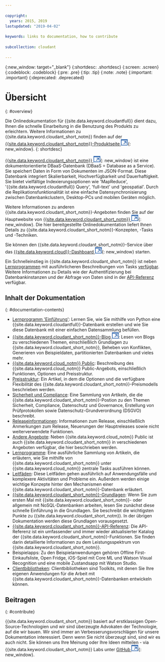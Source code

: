 ```yaml
---

copyright:
  years: 2015, 2019
lastupdated: "2019-04-02"

keywords: links to documentation, how to contribute

subcollection: cloudant

---
```


{:new_window: target="_blank"}
{:shortdesc: .shortdesc}
{:screen: .screen}
{:codeblock: .codeblock}
{:pre: .pre}
{:tip: .tip}
{:note: .note}
{:important: .important}
{:deprecated: .deprecated}

<!-- Acrolinx: 2018-06-01 -->

# Übersicht
{: #overview}

Die Onlinedokumentation für {{site.data.keyword.cloudantfull}} dient dazu, Ihnen die schnelle Einarbeitung in die Benutzung des Produkts zu erleichtern. Weitere Informationen zu {{site.data.keyword.cloudant_short_notm}} finden auf der [{{site.data.keyword.cloudant_short_notm}}-Produktseite ![Symbol für externen Link](images/launch-glyph.svg "Symbol für externen Link")](https://www.ibm.com/cloud/cloudant){: new_window}.
{: shortdesc}

[{{site.data.keyword.cloudant_short_notm}} ![Symbol für externen Link](images/launch-glyph.svg "Symbol für externen Link")](https://www.youtube.com/watch?v=qdMTLK2vYoI){: new_window}
ist eine dokumentorientierte DBaaS-Datenbank (DBaaS = Database as a Service).
Sie speichert Daten in Form von Dokumenten im JSON-Format.
Diese Datenbank integriert Skalierbarkeit, Hochverfügbarkeit und Dauerhaftigkeit.
Sie bietet vielfältige Indexierungsoptionen wie 'MapReduce', '{{site.data.keyword.cloudantfull}} Query', 'full-text' und 'geospatial'.
Durch die Replikationsfunktionalität ist eine einfache
Datensynchronisierung zwischen Datenbankclustern, Desktop-PCs
und mobilen Geräten möglich.

Weitere Informationen zu anderen {{site.data.keyword.cloudant_short_notm}}-Angeboten finden Sie
auf der Hauptwebsite von [{{site.data.keyword.cloudant_short_notm}} ![Symbol für externen Link](images/launch-glyph.svg "Symbol für externen Link")](http://www.ibm.com/analytics/us/en/technology/cloud-data-services/cloudant/){: new_window}.
Die hier bereitgestellte Onlinedokumentation liefert Ihnen Details zu {{site.data.keyword.cloudant_short_notm}}-Konzepten, -Tasks und -Techniken.

Sie können den {{site.data.keyword.cloudant_short_notm}}-Service über das [{{site.data.keyword.cloud}}-Dashboard ![Symbol für externen Link](images/launch-glyph.svg "Symbol für externen Link")](https://cloud.ibm.com/catalog/services/cloudant-nosql-db/){: new_window} starten.

Ein Schnelleinstieg in {{site.data.keyword.cloudant_short_notm}}
ist neben [Lernprogrammen](/docs/services/Cloudant?topic=cloudant-creating-an-ibm-cloudant-instance-on-ibm-cloud#creating-an-ibm-cloudant-instance-on-ibm-cloud)
mit ausführlicheren Beschreibungen von Tasks [verfügbar](/docs/services/Cloudant?topic=cloudant-getting-started-with-cloudant#getting-started).
Weitere Informationen zu Details wie der Authentifizierung bei Datenbankinstanzen und der Abfrage von Daten sind in der [API-Referenz](/docs/services/Cloudant?topic=cloudant-api-reference-overview#api-reference-overview) verfügbar.

## Inhalt der Dokumentation
{: #documentation-contents}

*	[Lernprogramm 'Einführung'](/docs/services/Cloudant?topic=cloudant-getting-started-with-cloudant#getting-started): Lernen Sie, wie Sie mithilfe von Python eine {{site.data.keyword.cloudantfull}}-Datenbank erstellen und wie Sie diese Datenbank mit einer einfachen Datensammlung befüllen.
*	[{{site.data.keyword.cloudant_short_notm}}-Blog ![Symbol für externen Link](images/launch-glyph.svg "Symbol für externen Link")](https://blog.cloudant.com/): Lesen von Blogs zu verschiedenen Themen, einschließlich Grundlagen zu {{site.data.keyword.cloudant_short_notm}}, Beheben von Konflikten, Generieren von Beispieldaten, partitionierten Datenbanken und vieles mehr. 
*	[{{site.data.keyword.cloud_notm}} Public](/docs/services/Cloudant?topic=cloudant-ibm-cloud-public#ibm-cloud-public): Beschreibung des {{site.data.keyword.cloud_notm}} Public-Angebots, einschließlich Funktionen, Optionen und Preisstruktur. 
*	[Preisstruktur](/docs/services/Cloudant?topic=cloudant-pricing#pricing): Ein Artikel, in dem die Optionen und die verfügbare Flexibilität des {{site.data.keyword.cloudant_short_notm}}-Preismodells beschrieben werden. 
*	[Sicherheit und Compliance](/docs/services/Cloudant?topic=cloudant-security#security): Eine Sammlung von Artikeln, die die {{site.data.keyword.cloudant_short_notm}}-Postion zu den Themen Sicherheit, Compliance, Datenschutz und Governance, Erstellung von Prüfprotokollen sowie Datenschutz-Grundverordnung (DSGVO) beschreibt.
*	[Releaseinformationen](/docs/services/Cloudant?topic=cloudant-release-notes#release-notes): Informationen zum Release, einschließlich Anmerkungen zum Release, Neuerungen der Hauptreleases sowie nicht weiterverwendete Funktionen. 
*	[Andere Angebote](/docs/services/Cloudant?topic=cloudant-ibm-cloud-dedicated#ibm-cloud-dedicated): Neben {{site.data.keyword.cloud_notm}} Public ist auch {{site.data.keyword.cloudant_short_notm}} in verschiedenen Angeboten verfügbar, die hier beschrieben werden.
* [Lernprogramme](/docs/services/Cloudant?topic=cloudant-creating-an-ibm-cloudant-instance-on-ibm-cloud#creating-an-ibm-cloudant-instance-on-ibm-cloud): Eine ausführliche Sammlung von Artikeln, die erläutern, wie Sie
  mithilfe von {{site.data.keyword.cloudant_short_notm}} unter {{site.data.keyword.cloud_notm}} zentrale Tasks ausführen können.
*	[Leitfäden](/docs/services/Cloudant?topic=cloudant-authorized-curl-acurl-#authorized-curl-acurl-): Diese Leitfäden gehen ausführlich auf Anwendungsfälle und komplexere Aktivitäten und Probleme ein.
	Außerdem werden einige wichtige Konzepte hinter den Mechanismen einer {{site.data.keyword.cloudant_short_notm}}-Datenbank erläutert.
*	[{{site.data.keyword.cloudant_short_notm}}-Grundlagen](/docs/services/Cloudant?topic=cloudant-ibm-cloudant-basics#ibm-cloudant-basics):
  Wenn Sie zum ersten Mal mit {{site.data.keyword.cloudant_short_notm}}- oder allgemein mit NoSQL-Datenbanken arbeiten,
	lesen Sie zunächst diese schnelle Einführung in die Grundlagen.
	Sie beschreibt die wichtigsten Punkte zu {{site.data.keyword.cloudant_short_notm}}.
	In der übrigen Dokumentation werden diese Grundlagen vorausgesetzt.
*	[{{site.data.keyword.cloudant_short_notm}}-API-Referenz](/docs/services/Cloudant?topic=cloudant-api-reference-overview#api-reference-overview): Die API-Referenz ist ein
	umfassender und immer wieder aktualisierter Katalog der {{site.data.keyword.cloudant_short_notm}}-Funktionen.
	Sie finden darin detaillierte Informationen zu dem Leistungsspektrum von {{site.data.keyword.cloudant_short_notm}}.
*	Beispielapps: Zu den Beispielanwendungen gehören Offline First-Einkaufsliste, Open Fridge, iOS-Spiel mit Core ML und Watson Visual Recognition und eine mobile Zustandsapp mit Watson Studio. 
*	[Clientbibliotheken](/docs/services/Cloudant?topic=cloudant-client-libraries#client-libraries): Clientbibliotheken sind Toolkits, mit denen Sie
	Ihre eigenen Anwendungen für die Arbeit mit {{site.data.keyword.cloudant_short_notm}}-Datenbanken entwickeln können.


## Beitragen
{: #contribute}

{{site.data.keyword.cloudant_short_notm}} basiert auf erstklassigen Open-Source-Technologien und wir sind überzeugte Advokaten der Technologie, auf die wir bauen.
Wir sind immer an Verbesserungsvorschlägen für unsere Dokumentation interessiert.
Denn wenn Sie nicht überzeugt sind,
sind wir es auch nicht.
Sie können uns Ihre Meinung oder Ihre Ideen mitteilen -
via {{site.data.keyword.cloudant_short_notm}} Labs unter [GitHub ![Symbol für externen Link](images/launch-glyph.svg "Symbol für externen Link")](https://github.com/cloudant-labs/slate){: new_window}.
